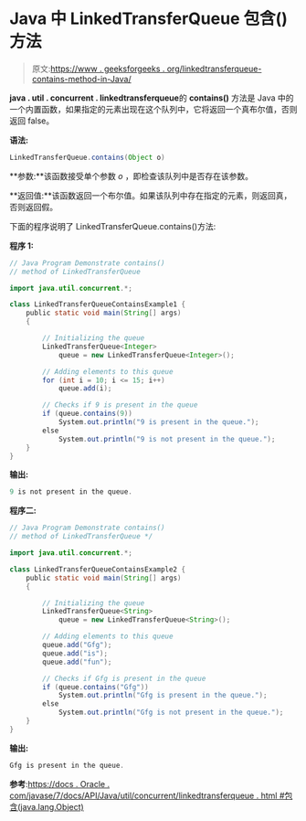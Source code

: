 # Java 中 LinkedTransferQueue 包含()方法

> 原文:[https://www . geeksforgeeks . org/linkedtransferqueue-contains-method-in-Java/](https://www.geeksforgeeks.org/linkedtransferqueue-contains-method-in-java/)

**java . util . concurrent . linkedtransferqueue**的 **contains()** 方法是 Java 中的一个内置函数，如果指定的元素出现在这个队列中，它将返回一个真布尔值，否则返回 false。

**语法:**

```java
LinkedTransferQueue.contains(Object o)
```

**参数:**该函数接受单个参数 *o* ，即检查该队列中是否存在该参数。

**返回值:**该函数返回一个布尔值。如果该队列中存在指定的元素，则返回真，否则返回假。

下面的程序说明了 LinkedTransferQueue.contains()方法:

**程序 1:**

```java
// Java Program Demonstrate contains()
// method of LinkedTransferQueue

import java.util.concurrent.*;

class LinkedTransferQueueContainsExample1 {
    public static void main(String[] args)
    {

        // Initializing the queue
        LinkedTransferQueue<Integer>
            queue = new LinkedTransferQueue<Integer>();

        // Adding elements to this queue
        for (int i = 10; i <= 15; i++)
            queue.add(i);

        // Checks if 9 is present in the queue
        if (queue.contains(9))
            System.out.println("9 is present in the queue.");
        else
            System.out.println("9 is not present in the queue.");
    }
}
```

**输出:**

```java
9 is not present in the queue.

```

**程序二:**

```java
// Java Program Demonstrate contains()
// method of LinkedTransferQueue */

import java.util.concurrent.*;

class LinkedTransferQueueContainsExample2 {
    public static void main(String[] args)
    {

        // Initializing the queue
        LinkedTransferQueue<String>
            queue = new LinkedTransferQueue<String>();

        // Adding elements to this queue
        queue.add("Gfg");
        queue.add("is");
        queue.add("fun");

        // Checks if Gfg is present in the queue
        if (queue.contains("Gfg"))
            System.out.println("Gfg is present in the queue.");
        else
            System.out.println("Gfg is not present in the queue.");
    }
}
```

**输出:**

```java
Gfg is present in the queue.

```

**参考**:[https://docs . Oracle . com/javase/7/docs/API/Java/util/concurrent/linkedtransferqueue . html #包含(java.lang.Object)](https://docs.oracle.com/javase/7/docs/api/java/util/concurrent/LinkedTransferQueue.html#contains(java.lang.Object))